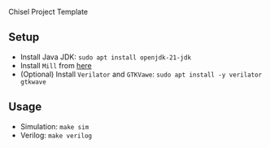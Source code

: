 Chisel Project Template

## Setup
- Install Java JDK: `sudo apt install openjdk-21-jdk`
- Install `Mill` from [here](https://mill-build.org/mill/cli/installation-ide.html)
- (Optional) Install `Verilator` and `GTKVawe`: `sudo apt install -y verilator gtkwave`

## Usage
- Simulation: `make sim`
- Verilog: `make verilog`
